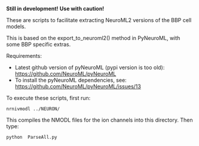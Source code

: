 **Still in development!**
**Use with caution!**

These are scripts to facilitate extracting NeuroML2 versions of the BBP cell models.

This is based on the export_to_neuroml2() method in PyNeuroML, with some BBP specific extras.

Requirements:
* Latest github version of pyNeuroML (pypi version is too old): https://github.com/NeuroML/pyNeuroML
* To install the pyNeuroML dependencies, see: https://github.com/NeuroML/pyNeuroML/issues/13

To execute these scripts, first run:

    nrnivmodl ../NEURON/

This compiles the NMODL files for the ion channels into this directory. Then type:

    python  ParseAll.py

